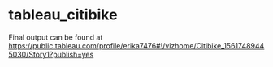 # tableau_citibike

Final output can be found at https://public.tableau.com/profile/erika7476#!/vizhome/Citibike_15617489445030/Story1?publish=yes
